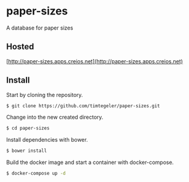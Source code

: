 # paper-sizes

A database for paper sizes

## Hosted

[http://paper-sizes.apps.creios.net](http://paper-sizes.apps.creios.net)

## Install

Start by cloning the repository.

```sh
$ git clone https://github.com/timtegeler/paper-sizes.git
```

Change into the new created directory.

```sh
$ cd paper-sizes
```

Install dependencies with bower.

```sh
$ bower install
```

Build the docker image and start a container with docker-compose.

```sh
$ docker-compose up -d
```